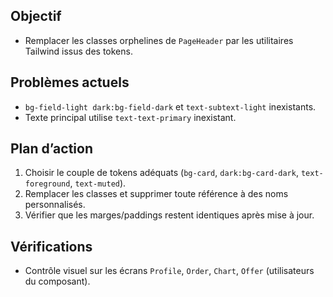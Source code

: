 ## Objectif
- Remplacer les classes orphelines de `PageHeader` par les utilitaires Tailwind issus des tokens.

## Problèmes actuels
- `bg-field-light dark:bg-field-dark` et `text-subtext-light` inexistants.
- Texte principal utilise `text-text-primary` inexistant.

## Plan d’action
1. Choisir le couple de tokens adéquats (`bg-card`, `dark:bg-card-dark`, `text-foreground`, `text-muted`).
2. Remplacer les classes et supprimer toute référence à des noms personnalisés.
3. Vérifier que les marges/paddings restent identiques après mise à jour.

## Vérifications
- Contrôle visuel sur les écrans `Profile`, `Order`, `Chart`, `Offer` (utilisateurs du composant).

